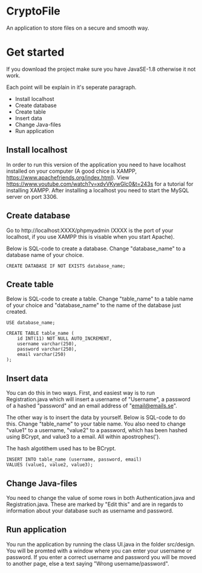 # CryptoFile
An application to store files on a secure and smooth way.

# Get started
If you download the project make sure you have JavaSE-1.8 otherwise it not work.

Each point will be explain in it's seperate paragraph.
* Install localhost
* Create database
* Create table
* Insert data
* Change Java-files
* Run application

## Install localhost
In order to run this version of the application you need to have localhost installed on your computer (A good chice is XAMPP, https://www.apachefriends.org/index.html). View https://www.youtube.com/watch?v=xdvVKywGlc0&t=243s for a tutorial for installing XAMPP. After installing a localhost you need to start the MySQL server on port 3306. 

## Create database
Go to http://localhost:XXXX/phpmyadmin (XXXX is the port of your localhost, if you use XAMPP this is visable when you start Apache). 

Below is SQL-code to create a database. Change "database_name" to a database name of your choice.

`CREATE DATABASE IF NOT EXISTS database_name;`

## Create table
Below is SQL-code to create a table. Change "table_name" to a table name of your choice and "database_name" to the name of the database just created.

```
USE database_name;

CREATE TABLE table_name (
    id INT(11) NOT NULL AUTO_INCREMENT,
    username varchar(250),
    password varchar(250),
    email varchar(250)
);
```

## Insert data
You can do this in two ways. First, and easiest way is to run Registration.java which will insert a username of "Username", a password of a hashed "password" and an email address of "email@emails.se".

The other way is to insert the data by yourself. Below is SQL-code to do this. Change "table_name" to your table name. You also need to change "value1" to a username, "value2" to a password, which has been hashed using BCrypt, and value3 to a email. All within apostrophes(').

The hash algotithem used has to be BCrypt.
```
INSERT INTO table_name (username, password, email)
VALUES (value1, value2, value3);
```

## Change Java-files
You need to change the value of some rows in both Authentication.java and Registration.java. These are marked by "Edit this" and are in regards to information about your database such as username and password. 

## Run application
You run the application by running the class UI.java in the folder src/design. You will be promted with a window where you can enter your username or password. If you enter a correct username and password you will be moved to another page, else a text saying "Wrong username/password".
